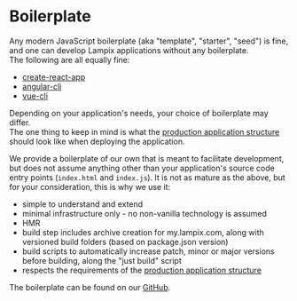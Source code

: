 # Boilerplate

Any modern JavaScript boilerplate (aka "template", "starter", "seed") is fine, and one can develop Lampix applications without any boilerplate.  
The following are all equally fine:

* [create-react-app](https://github.com/facebook/create-react-app)
* [angular-cli](https://github.com/angular/angular-cli)
* [vue-cli](https://github.com/vuejs/vue-cli)

Depending on your application's needs, your choice of boilerplate may differ.  
The one thing to keep in mind is what the [production application structure](../application-structure.md) should look like when deploying the application.

We provide a boilerplate of our own that is meant to facilitate development, but does not assume anything other than your application's source code entry points (`index.html` and `index.js`). It is not as mature as the above, but for your consideration, this is why we use it:

* simple to understand and extend
* minimal infrastructure only - no non-vanilla technology is assumed
* HMR
* build step includes archive creation for my.lampix.com, along with versioned build folders (based on package.json version)
* build scripts to automatically increase patch, minor or major versions before building, along the "just build" script
* respects the requirements of the [production application structure](../application-structure.md)

The boilerplate can be found on our [GitHub](https://github.com/lampix-org/app-boilerplate).
